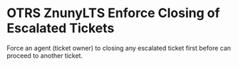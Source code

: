 # OTRS ZnunyLTS Enforce Closing of Escalated Tickets
 Force an agent (ticket owner) to closing any escalated ticket first before can proceed to another ticket.
